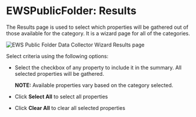 # EWSPublicFolder: Results

The Results page is used to select which properties will be gathered out of those available for the
category. It is a wizard page for all of the categories.

![EWS Public Folder Data Collector Wizard Results page](/img/product_docs/accessanalyzer/11.6/admin/datacollector/adinventory/results.webp)

Select criteria using the following options:

- Select the checkbox of any property to include it in the summary. All selected properties will be
  gathered.

    **NOTE:** Available properties vary based on the category selected.

- Click **Select All** to select all properties
- Click **Clear All** to clear all selected properties

